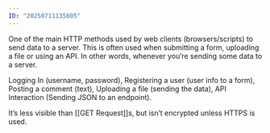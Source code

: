 ```yaml
---
ID: "20250711135805"
---
```

One of the main HTTP methods used by web clients (browsers/scripts) to send data to a server. This is often used when submitting a form, uploading a file or using an API. In other words, whenever you’re sending some data to a server.

Logging In (username, password), Registering a user (user info to a form), Posting a comment (text), Uploading a file (sending the data), API Interaction (Sending JSON to an endpoint).

It’s less visible than [[GET Request]]s, but isn’t encrypted unless HTTPS is used.